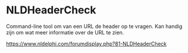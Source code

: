 # NLDHeaderCheck
Command-line tool om van een URL de header op te vragen. Kan handig zijn om wat meer informatie over de URL te zien.

https://www.nldelphi.com/forumdisplay.php?81-NLDHeaderCheck
